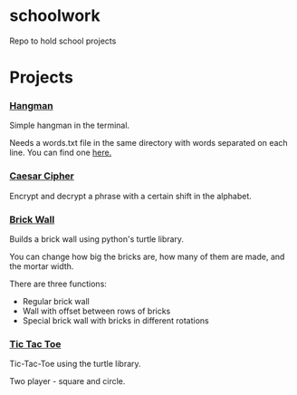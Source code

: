 # schoolwork
Repo to hold school projects


# Projects

### [Hangman](hangman.py) 
Simple hangman in the terminal.

Needs a words.txt file in the same directory with words separated on each line. You can find one [here.](https://raw.githubusercontent.com/first20hours/google-10000-english/master/google-10000-english.txt)


### [Caesar Cipher](caesar_cipher.py) 
Encrypt and decrypt a phrase with a certain shift in the alphabet.


### [Brick Wall](brick_wall.py) 
Builds a brick wall using python's turtle library.

You can change how big the bricks are, how many of them are made, and the mortar width.

There are three functions:
 - Regular brick wall
 - Wall with offset between rows of bricks
 - Special brick wall with bricks in different rotations


### [Tic Tac Toe](ttt.py)
Tic-Tac-Toe using the turtle library.

Two player - square and circle.
